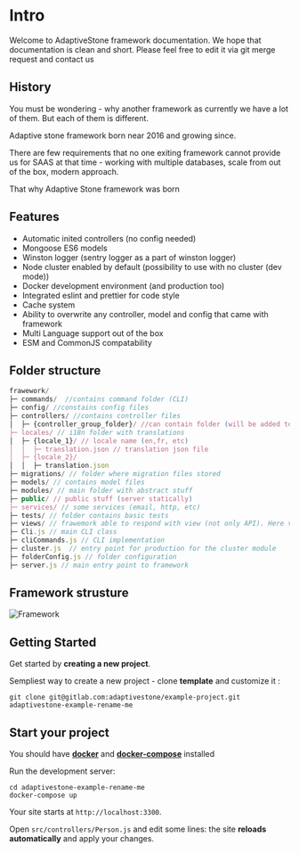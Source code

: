 # Intro

Welcome to AdaptiveStone framework documentation. We hope that documentation is clean and short. Please feel free to edit it via git merge request and contact us  

## History 

You must be wondering - why another framework as currently we have a lot of them. But each of them is different. 

Adaptive stone framework born near 2016 and growing since. 

There are few requirements that no one exiting framework cannot provide us for SAAS at that time - working with multiple databases, scale from out of the box, modern approach. 

That why Adaptive Stone framework was born


## Features 

* Automatic inited controllers (no config needed)
* Mongoose ES6 models
* Winston logger (sentry logger as a part of winston logger)
* Node cluster enabled by default (possibility to use with no cluster (dev mode))
* Docker development environment (and production too)
* Integrated eslint and prettier for code style
* Cache system 
* Ability to overwrite any controller, model and config that came with framework 
* Multi Language support out of the box
* ESM and CommonJS compatability


## Folder structure

```js
frawework/ 
├─ commands/  //contains command folder (CLI)
├─ config/ //constains config files
├─ controllers/ //contains controller files
│  ├─ {controller_group_folder}/ //can contain folder (will be added to route)
├─ locales/ // i18n folder with translations
│  ├─ {locale_1}/ // locale name (en,fr, etc)
│  │  ├─ translation.json // translation json file 
│  ├─ {locale_2}/
│  │  ├─ translation.json
├─ migrations/ // folder where migration files stored
├─ models/ // contains model files 
├─ modules/ // main folder with abstract stuff
├─ public/ // public stuff (server statically)
├─ services/ // some services (email, http, etc)
├─ tests/ // folder contains basic tests
├─ views/ // frawemork able to respond with view (not only API). Here view files stored
├─ Cli.js // main CLI class
├─ cliCommands.js // CLI implementation 
├─ cluster.js  // entry point for production for the cluster module  
├─ folderConfig.js // folder configuration
├─ server.js // main entry point to framework
```
## Framework strusture 

![Framework](/img/AdaptiveStroneFramework.jpg)

## Getting Started

Get started by **creating a new project**.

Sempliest way to create a new project - clone **template** and customize it :

```shell
git clone git@gitlab.com:adaptivestone/example-project.git adaptivestone-example-rename-me
```

## Start your project

You should have **[docker](https://www.docker.com/products/docker-desktop)** and **[docker-compose](https://docs.docker.com/compose/install/)** installed 

Run the development server:

```shell
cd adaptivestone-example-rename-me
docker-compose up
```

Your site starts at `http://localhost:3300`.

Open `src/controllers/Person.js` and edit some lines: the site **reloads automatically** and apply your changes.